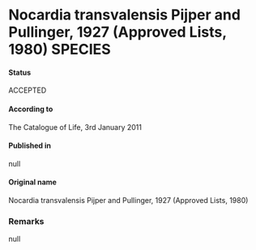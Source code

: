 # Nocardia transvalensis Pijper and Pullinger, 1927 (Approved Lists, 1980) SPECIES

#### Status
ACCEPTED

#### According to
The Catalogue of Life, 3rd January 2011

#### Published in
null

#### Original name
Nocardia transvalensis Pijper and Pullinger, 1927 (Approved Lists, 1980)

### Remarks
null